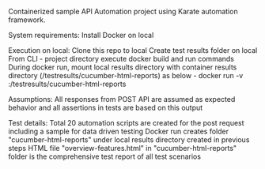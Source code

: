 Containerized sample API Automation project using Karate automation framework.

System requirements: 
  Install Docker on local
  
Execution on local:
  Clone this repo to local
  Create test results folder on local
  From CLI - project directory execute docker build and run commands
  During docker run, mount local results directory with container results directory (/testresults/cucumber-html-reports) as below
    - docker run -v <local results dir>:/testresults/cucumber-html-reports <docker image name>
  
  Assumptions:
    All responses from POST API are assumed as expected behavior and all assertions in tests are based on this output
  
  Test details:
    Total 20 automation scripts are created for the post request including a sample for data driven testing
    Docker run creates folder "cucumber-html-reports" under local results directory created in previous steps
    HTML file "overview-features.html" in "cucumber-html-reports" folder is the comprehensive test report of all test scenarios
    
  
  
  

